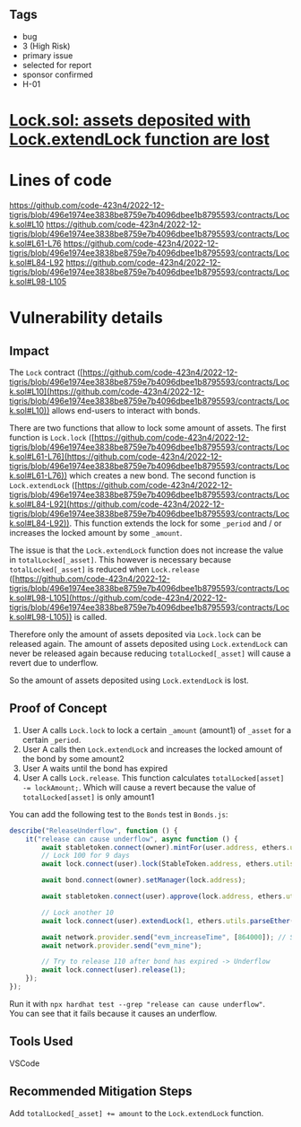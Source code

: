 ## Tags

- bug
- 3 (High Risk)
- primary issue
- selected for report
- sponsor confirmed
- H-01

# [Lock.sol: assets deposited with Lock.extendLock function are lost](https://github.com/code-423n4/2022-12-tigris-findings/issues/23) 

# Lines of code

https://github.com/code-423n4/2022-12-tigris/blob/496e1974ee3838be8759e7b4096dbee1b8795593/contracts/Lock.sol#L10
https://github.com/code-423n4/2022-12-tigris/blob/496e1974ee3838be8759e7b4096dbee1b8795593/contracts/Lock.sol#L61-L76
https://github.com/code-423n4/2022-12-tigris/blob/496e1974ee3838be8759e7b4096dbee1b8795593/contracts/Lock.sol#L84-L92
https://github.com/code-423n4/2022-12-tigris/blob/496e1974ee3838be8759e7b4096dbee1b8795593/contracts/Lock.sol#L98-L105


# Vulnerability details

## Impact
The `Lock` contract ([https://github.com/code-423n4/2022-12-tigris/blob/496e1974ee3838be8759e7b4096dbee1b8795593/contracts/Lock.sol#L10](https://github.com/code-423n4/2022-12-tigris/blob/496e1974ee3838be8759e7b4096dbee1b8795593/contracts/Lock.sol#L10)) allows end-users to interact with bonds.  

There are two functions that allow to lock some amount of assets. The first function is `Lock.lock` ([https://github.com/code-423n4/2022-12-tigris/blob/496e1974ee3838be8759e7b4096dbee1b8795593/contracts/Lock.sol#L61-L76](https://github.com/code-423n4/2022-12-tigris/blob/496e1974ee3838be8759e7b4096dbee1b8795593/contracts/Lock.sol#L61-L76)) which creates a new bond. The second function is `Lock.extendLock` ([https://github.com/code-423n4/2022-12-tigris/blob/496e1974ee3838be8759e7b4096dbee1b8795593/contracts/Lock.sol#L84-L92](https://github.com/code-423n4/2022-12-tigris/blob/496e1974ee3838be8759e7b4096dbee1b8795593/contracts/Lock.sol#L84-L92)). This function extends the lock for some `_period` and / or increases the locked amount by some `_amount`.  

The issue is that the `Lock.extendLock` function does not increase the value in `totalLocked[_asset]`. This however is necessary because `totalLocked[_asset]` is reduced when `Lock.release` ([https://github.com/code-423n4/2022-12-tigris/blob/496e1974ee3838be8759e7b4096dbee1b8795593/contracts/Lock.sol#L98-L105](https://github.com/code-423n4/2022-12-tigris/blob/496e1974ee3838be8759e7b4096dbee1b8795593/contracts/Lock.sol#L98-L105)) is called.  

Therefore only the amount of assets deposited via `Lock.lock` can be released again. The amount of assets deposited using `Lock.extendLock` can never be released again because reducing `totalLocked[_asset]` will cause a revert due to underflow.  

So the amount of assets deposited using `Lock.extendLock` is lost.  

## Proof of Concept
1. User A calls `Lock.lock` to lock a certain `_amount` (amount1) of `_asset` for a certain `_period`.
2. User A calls then `Lock.extendLock` and increases the locked amount of the bond by some amount2
3. User A waits until the bond has expired
4. User A calls `Lock.release`. This function calculates `totalLocked[asset] -= lockAmount;`. Which will cause a revert because the value of `totalLocked[asset]` is only amount1

You can add the following test to the `Bonds` test in `Bonds.js`:  
```javascript
describe("ReleaseUnderflow", function () {
    it("release can cause underflow", async function () {
        await stabletoken.connect(owner).mintFor(user.address, ethers.utils.parseEther("110"));
        // Lock 100 for 9 days
        await lock.connect(user).lock(StableToken.address, ethers.utils.parseEther("100"), 9);

        await bond.connect(owner).setManager(lock.address);

        await stabletoken.connect(user).approve(lock.address, ethers.utils.parseEther("10"));

        // Lock another 10
        await lock.connect(user).extendLock(1, ethers.utils.parseEther("10"), 0);

        await network.provider.send("evm_increaseTime", [864000]); // Skip 10 days
        await network.provider.send("evm_mine");

        // Try to release 110 after bond has expired -> Underflow
        await lock.connect(user).release(1);
    });
});
```
Run it with `npx hardhat test --grep "release can cause underflow"`.  
You can see that it fails because it causes an underflow.  

## Tools Used
VSCode

## Recommended Mitigation Steps
Add `totalLocked[_asset] += amount` to the `Lock.extendLock` function.  